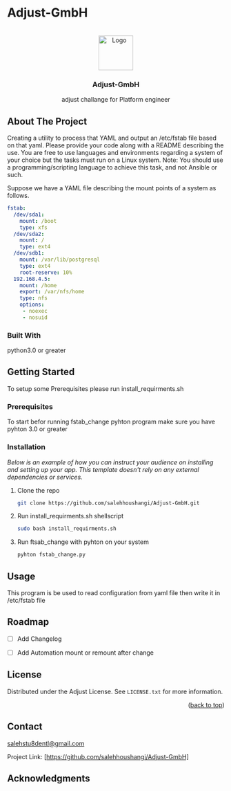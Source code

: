 # Adjust-GmbH



<!-- PROJECT LOGO -->
<br />
<div align="center">
  <a href="https://a.storyblok.com/f/47007/850x283/4ceff16f7e/adjust_logo_black.png">
    <img src="images/logo.png" alt="Logo" width="80" height="80">
  </a>

  <h3 align="center">Adjust-GmbH</h3>

  <p align="center">
   adjust challange for Platform engineer 
    <br />
  </p>
</div>







<!-- ABOUT THE PROJECT -->
## About The Project
Creating a utility to process that YAML and output an /etc/fstab file based on
that yaml.
Please provide your code along with a README describing the use.
You are free to use languages and environments regarding a system of your choice
but the tasks must run on a Linux system.
Note: You should use a programming/scripting language to achieve this task, and
not Ansible or such.


Suppose we have a YAML file describing the mount points of a system as follows.
```yaml
fstab:
  /dev/sda1:
    mount: /boot
    type: xfs
  /dev/sda2:
    mount: /
    type: ext4
  /dev/sdb1:
    mount: /var/lib/postgresql
    type: ext4
    root-reserve: 10%
  192.168.4.5:
    mount: /home
    export: /var/nfs/home
    type: nfs
    options:
     - noexec
     - nosuid
```

### Built With

python3.0 or greater 



<!-- GETTING STARTED -->
## Getting Started

To setup some Prerequisites please run  install_requirments.sh
### Prerequisites

To start befor running fstab_change pyhton program make sure you have pyhton 3.0 or greater

### Installation

_Below is an example of how you can instruct your audience on installing and setting up your app. This template doesn't rely on any external dependencies or services._

1. Clone the repo
   ```sh
   git clone https://github.com/salehhoushangi/Adjust-GmbH.git
   ```
2. Run install_requirments.sh shellscript
   ```sh
   sudo bash install_requirments.sh 
   ```
3. Run ftsab_change with pyhton on your system
   ```sh
   pyhton fstab_change.py
   ```



<!-- USAGE EXAMPLES -->
## Usage

This program is be used to read configuration from yaml file then write it in /etc/fstab file 




<!-- ROADMAP -->
## Roadmap

- [ ] Add Changelog
- [ ] Add Automation mount or remount after change






<!-- LICENSE -->
## License

Distributed under the Adjust License. See `LICENSE.txt` for more information.

<p align="right">(<a href="#top">back to top</a>)</p>



<!-- CONTACT -->
## Contact

 salehstu8dentl@gmail.com

Project Link: [https://github.com/salehhoushangi/Adjust-GmbH]




<!-- ACKNOWLEDGMENTS -->
## Acknowledgments







